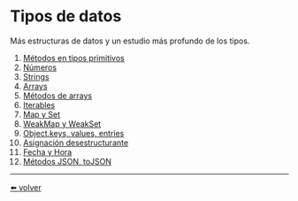 # Tipos de datos

Más estructuras de datos y un estudio más profundo de los tipos.

1. [Métodos en tipos primitivos]()
2. [Números]()
3. [Strings]()
4. [Arrays]()
5. [Métodos de arrays]()
6. [Iterables]()
7. [Map y Set]()
8. [WeakMap y WeakSet]()
9. [Object.keys, values, entries]()
10. [Asignación desestructurante]()
11. [Fecha y Hora]()
12. [Métodos JSON, toJSON]()

---
[⬅️ volver](https://github.com/VictorHugoAguilar/javascript-interview-questions-explained/blob/main/theory/readme.md)
